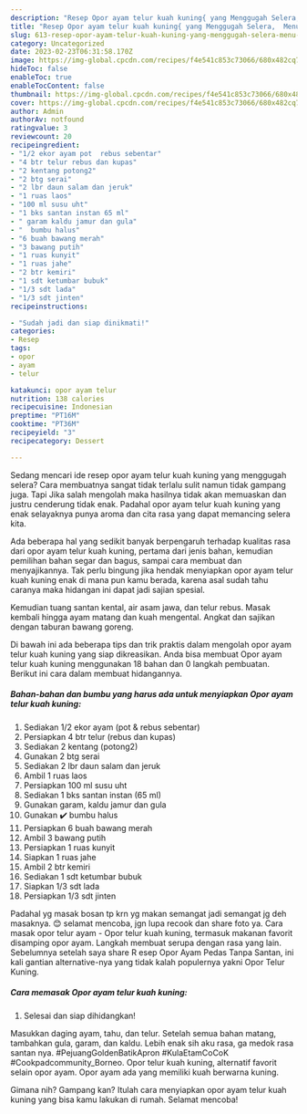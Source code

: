 ```yaml
---
description: "Resep Opor ayam telur kuah kuning{ yang Menggugah Selera,  Menu Buat lebaran"
title: "Resep Opor ayam telur kuah kuning{ yang Menggugah Selera,  Menu Buat lebaran"
slug: 613-resep-opor-ayam-telur-kuah-kuning-yang-menggugah-selera-menu-buat-lebaran
category: Uncategorized
date: 2023-02-23T06:31:58.170Z
image: https://img-global.cpcdn.com/recipes/f4e541c853c73066/680x482cq70/opor-ayam-telur-kuah-kuning-foto-resep-utama.jpg
hideToc: false
enableToc: true
enableTocContent: false
thumbnail: https://img-global.cpcdn.com/recipes/f4e541c853c73066/680x482cq70/opor-ayam-telur-kuah-kuning-foto-resep-utama.jpg
cover: https://img-global.cpcdn.com/recipes/f4e541c853c73066/680x482cq70/opor-ayam-telur-kuah-kuning-foto-resep-utama.jpg
author: Admin
authorAv: notfound
ratingvalue: 3
reviewcount: 20
recipeingredient:
- "1/2 ekor ayam pot  rebus sebentar"
- "4 btr telur rebus dan kupas"
- "2 kentang potong2"
- "2 btg serai"
- "2 lbr daun salam dan jeruk"
- "1 ruas laos"
- "100 ml susu uht"
- "1 bks santan instan 65 ml"
- " garam kaldu jamur dan gula"
- "  bumbu halus"
- "6 buah bawang merah"
- "3 bawang putih"
- "1 ruas kunyit"
- "1 ruas jahe"
- "2 btr kemiri"
- "1 sdt ketumbar bubuk"
- "1/3 sdt lada"
- "1/3 sdt jinten"
recipeinstructions:

- "Sudah jadi dan siap dinikmati!"
categories:
- Resep
tags:
- opor
- ayam
- telur

katakunci: opor ayam telur 
nutrition: 138 calories
recipecuisine: Indonesian
preptime: "PT16M"
cooktime: "PT36M"
recipeyield: "3"
recipecategory: Dessert

---
```



Sedang mencari ide resep opor ayam telur kuah kuning yang menggugah selera? Cara membuatnya sangat tidak terlalu sulit namun tidak gampang juga. Tapi Jika salah mengolah maka hasilnya tidak akan memuaskan dan justru cenderung tidak enak. Padahal opor ayam telur kuah kuning yang enak selayaknya punya aroma dan cita rasa yang dapat memancing selera kita.


Ada beberapa hal yang sedikit banyak berpengaruh terhadap kualitas rasa dari opor ayam telur kuah kuning, pertama dari jenis bahan, kemudian pemilihan bahan segar dan bagus, sampai cara membuat dan menyajikannya. Tak perlu bingung jika hendak menyiapkan opor ayam telur kuah kuning enak di mana pun kamu berada, karena asal sudah tahu caranya maka hidangan ini dapat jadi sajian spesial.

Kemudian tuang santan kental, air asam jawa, dan telur rebus. Masak kembali hingga ayam matang dan kuah mengental. Angkat dan sajikan dengan taburan bawang goreng.


Di bawah ini ada beberapa tips dan trik praktis dalam mengolah opor ayam telur kuah kuning yang siap dikreasikan. Anda bisa membuat Opor ayam telur kuah kuning menggunakan 18 bahan dan 0 langkah pembuatan. Berikut ini cara dalam membuat hidangannya.

<!--inarticleads1-->

##### Bahan-bahan dan bumbu yang harus ada untuk menyiapkan Opor ayam telur kuah kuning:

1. Sediakan 1/2 ekor ayam (pot &amp; rebus sebentar)
1. Persiapkan 4 btr telur (rebus dan kupas)
1. Sediakan 2 kentang (potong2)
1. Gunakan 2 btg serai
1. Sediakan 2 lbr daun salam dan jeruk
1. Ambil 1 ruas laos
1. Persiapkan 100 ml susu uht
1. Sediakan 1 bks santan instan (65 ml)
1. Gunakan  garam, kaldu jamur dan gula
1. Gunakan  ✔️ bumbu halus
1. Persiapkan 6 buah bawang merah
1. Ambil 3 bawang putih
1. Persiapkan 1 ruas kunyit
1. Siapkan 1 ruas jahe
1. Ambil 2 btr kemiri
1. Sediakan 1 sdt ketumbar bubuk
1. Siapkan 1/3 sdt lada
1. Persiapkan 1/3 sdt jinten


Padahal yg masak bosan tp krn yg makan semangat jadi semangat jg deh masaknya. 😊 selamat mencoba, jgn lupa recook dan share foto ya. Cara masak opor telur ayam - Opor telur kuah kuning, termasuk makanan favorit disamping opor ayam. Langkah membuat serupa dengan rasa yang lain. Sebelumnya setelah saya share R esep Opor Ayam Pedas Tanpa Santan, ini kali gantian alternative-nya yang tidak kalah populernya yakni Opor Telur Kuning. 

<!--inarticleads2-->

##### Cara memasak Opor ayam telur kuah kuning:


1. Selesai dan siap dihidangkan!

Masukkan daging ayam, tahu, dan telur. Setelah semua bahan matang, tambahkan gula, garam, dan kaldu. Lebih enak sih aku rasa, ga medok rasa santan nya. #PejuangGoldenBatikApron #KulaEtamCoCoK #Cookpadcommunity_Borneo. Opor telur kuah kuning, alternatif favorit selain opor ayam. Opor ayam ada yang memiliki kuah berwarna kuning. 

Gimana nih? Gampang kan? Itulah cara menyiapkan opor ayam telur kuah kuning yang bisa kamu lakukan di rumah. Selamat mencoba!
